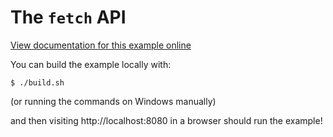 # The `fetch` API

[View documentation for this example online][dox]

[dox]: https://rustwasm.github.io/wasm-bindgen/examples/fetch.html

You can build the example locally with:

```
$ ./build.sh
```

(or running the commands on Windows manually)

and then visiting http://localhost:8080 in a browser should run the example!

